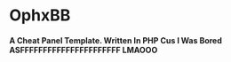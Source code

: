 # OphxBB
#### A Cheat Panel Template. Written In PHP Cus I Was Bored ASFFFFFFFFFFFFFFFFFFFFFF LMAOOO